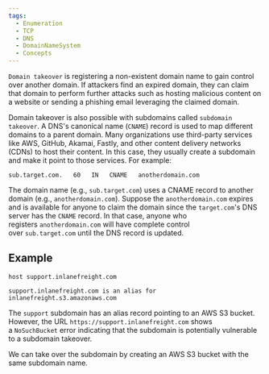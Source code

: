 ```yaml
---
tags:
  - Enumeration
  - TCP
  - DNS
  - DomainNameSystem
  - Concepts
---
```

`Domain takeover` is registering a non-existent domain name to gain control over another domain. If attackers find an expired domain, they can claim that domain to perform further attacks such as hosting malicious content on a website or sending a phishing email leveraging the claimed domain.

Domain takeover is also possible with subdomains called `subdomain takeover`. A DNS's canonical name (`CNAME`) record is used to map different domains to a parent domain. Many organizations use third-party services like AWS, GitHub, Akamai, Fastly, and other content delivery networks (CDNs) to host their content. In this case, they usually create a subdomain and make it point to those services. For example:

```shell-session
sub.target.com.   60   IN   CNAME   anotherdomain.com
```

The domain name (e.g., `sub.target.com`) uses a CNAME record to another domain (e.g., `anotherdomain.com`). Suppose the `anotherdomain.com` expires and is available for anyone to claim the domain since the `target.com`'s DNS server has the `CNAME` record. In that case, anyone who registers `anotherdomain.com` will have complete control over `sub.target.com` until the DNS record is updated.


## Example

```shell-session
host support.inlanefreight.com

support.inlanefreight.com is an alias for inlanefreight.s3.amazonaws.com
```

The `support` subdomain has an alias record pointing to an AWS S3 bucket. However, the URL `https://support.inlanefreight.com` shows a `NoSuchBucket` error indicating that the subdomain is potentially vulnerable to a subdomain takeover.

We can take over the subdomain by creating an AWS S3 bucket with the same subdomain name.


